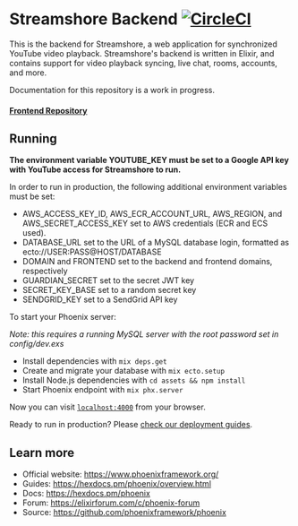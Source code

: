 # Streamshore Backend [![CircleCI](https://circleci.com/gh/nextinfinity/streamshore-backend.svg?style=shield&circle-token=04368b5676827c2ede46717553395b3a9f2e0796)](https://circleci.com/gh/nextinfinity/streamshore-backend)

This is the backend for Streamshore, a web application for synchronized YouTube video playback. Streamshore's backend is written in Elixir, and contains support for video playback syncing, live chat, rooms, accounts, and more.

Documentation for this repository is a work in progress.

#### [Frontend Repository](https://github.com/sethmaxwl/streamshore)

## Running

**The environment variable YOUTUBE_KEY must be set to a Google API key with YouTube access for Streamshore to run.**

In order to run in production, the following additional environment variables must be set:
- AWS_ACCESS_KEY_ID, AWS_ECR_ACCOUNT_URL, AWS_REGION, and AWS_SECRET_ACCESS_KEY set to AWS credentials (ECR and ECS used).
- DATABASE_URL	set to the URL of a MySQL database login, formatted as ecto://USER:PASS@HOST/DATABASE
- DOMAIN and FRONTEND set to the backend and frontend domains, respectively
- GUARDIAN_SECRET set to the secret JWT key
- SECRET_KEY_BASE set to a random secret key
- SENDGRID_KEY set to a SendGrid API key

To start your Phoenix server:

*Note: this requires a running MySQL server with the root password set in config/dev.exs*

  * Install dependencies with `mix deps.get`
  * Create and migrate your database with `mix ecto.setup`
  * Install Node.js dependencies with `cd assets && npm install`
  * Start Phoenix endpoint with `mix phx.server`

Now you can visit [`localhost:4000`](http://localhost:4000) from your browser.

Ready to run in production? Please [check our deployment guides](https://hexdocs.pm/phoenix/deployment.html).

## Learn more

  * Official website: https://www.phoenixframework.org/
  * Guides: https://hexdocs.pm/phoenix/overview.html
  * Docs: https://hexdocs.pm/phoenix
  * Forum: https://elixirforum.com/c/phoenix-forum
  * Source: https://github.com/phoenixframework/phoenix
